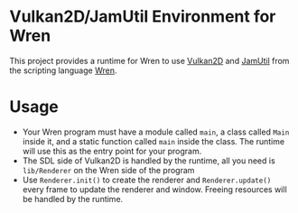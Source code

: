 Vulkan2D/JamUtil Environment for Wren
=====================================
This project provides a runtime for Wren to use [Vulkan2D](https://github.com/PaoloMazzon/Vulkan2D) 
and [JamUtil](https://github.com/PaoloMazzon/JamUtil) from the scripting language 
[Wren](https://github.com/wren-lang/wren).

Usage
=====

 + Your Wren program must have a module called `main`, a class called `Main` inside it,
 and a static function called `main` inside the class. The runtime will use this as
 the entry point for your program.
 + The SDL side of Vulkan2D is handled by the runtime, all you need is `lib/Renderer` on the
 Wren side of the program
 + Use `Renderer.init()` to create the renderer and `Renderer.update()` every frame to update
 the renderer and window. Freeing resources will be handled by the runtime.